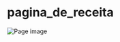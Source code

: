 # pagina_de_receita

![Page image](https://efficient-sloth-d85.notion.site/image/https%3A%2F%2Fs3-us-west-2.amazonaws.com%2Fsecure.notion-static.com%2F9059b514-bc25-4f73-b42b-6f86e1d6b235%2Fscreencapture-127-0-0-1-5500-01-recipe-index-html-2021-09-01-15_25_07.png?table=block&id=2a200adb-5167-44ca-be38-034ab44089bc&spaceId=08f749ff-d06d-49a8-a488-9846e081b224&width=2000&userId=&cache=v2)

